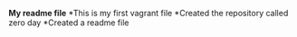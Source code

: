 **My readme file**
*This is my first vagrant file
*Created the repository called zero day
*Created a readme file
